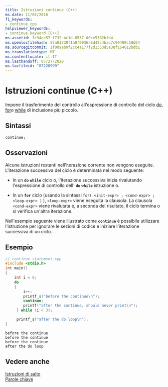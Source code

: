 ```yaml
---
title: Istruzioni continue (C++)
ms.date: 11/04/2016
f1_keywords:
- continue_cpp
helpviewer_keywords:
- continue keyword [C++]
ms.assetid: 3c94ee57-f732-4c1d-8537-d0ce5382bfd4
ms.openlocfilehash: 55a81338f1a0f9036a6d42c4bac7c99489c18d64
ms.sourcegitcommit: 1f009ab0f2cc4a177f2d1353d5a38f164612bdb1
ms.translationtype: MT
ms.contentlocale: it-IT
ms.lasthandoff: 07/27/2020
ms.locfileid: "87228999"
---
```

# <a name="continue-statement-c"></a>Istruzioni continue (C++)

Impone il trasferimento del controllo all'espressione di controllo del ciclo [do](../cpp/do-while-statement-cpp.md), [for](../cpp/for-statement-cpp.md)o [while](../cpp/while-statement-cpp.md) di inclusione più piccolo.

## <a name="syntax"></a>Sintassi

```
continue;
```

## <a name="remarks"></a>Osservazioni

Alcune istruzioni restanti nell'iterazione corrente non vengono eseguite. L'iterazione successiva del ciclo è determinata nel modo seguente:

- In un **`do`** **`while`** ciclo o, l'iterazione successiva inizia rivalutando l'espressione di controllo dell' **`do`** **`while`** istruzione o.

- In un **`for`** ciclo (usando la sintassi `for( <init-expr> ; <cond-expr> ; <loop-expr> )` ), `<loop-expr>` viene eseguita la clausola. La clausola `<cond-expr>` viene rivalutata e, a seconda del risultato, il ciclo termina o si verifica un'altra iterazione.

Nell'esempio seguente viene illustrato come **`continue`** è possibile utilizzare l'istruzione per ignorare le sezioni di codice e iniziare l'iterazione successiva di un ciclo.

## <a name="example"></a>Esempio

```cpp
// continue_statement.cpp
#include <stdio.h>
int main()
{
    int i = 0;
    do
    {
        i++;
        printf_s("before the continue\n");
        continue;
        printf("after the continue, should never print\n");
     } while (i < 3);

     printf_s("after the do loop\n");
}
```

```Output
before the continue
before the continue
before the continue
after the do loop
```

## <a name="see-also"></a>Vedere anche

[Istruzioni di salto](../cpp/jump-statements-cpp.md)<br/>
[Parole chiave](../cpp/keywords-cpp.md)
